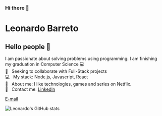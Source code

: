 ### Hi there 👋

# Leonardo Barreto

## Hello people 👋
I am passionate about solving problems using programming.
I am finishing my graduation in Computer Science :computer:
  <br/> :green_heart: &nbsp; Seeking to collaborate with Full-Stack projects
  <br/> :computer: &nbsp; My stack: Node.js, Javascript, React
  <br/> 💬 &nbsp; About me: I like technologies, games and series on Netflix.
  <br/>:email: &nbsp; Contact me: [LinkedIn](https://www.linkedin.com/in/leonardo-augusto-p-barreto)

[E-mail](mailto:lapb@icomp.ufam.edu.br)

![Leonardo's GitHub stats](https://github-readme-stats.vercel.app/api?username=lapbufam&show_icons=true&theme=onedark)
